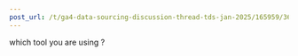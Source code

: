 ```yaml
---
post_url: /t/ga4-data-sourcing-discussion-thread-tds-jan-2025/165959/36
---
```

which tool you are using ?
